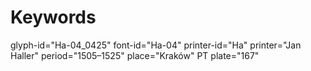 # Keywords
glyph-id="Ha-04_0425"
font-id="Ha-04"
printer-id="Ha"
printer="Jan Haller"
period="1505–1525"
place="Kraków"
PT plate="167"
